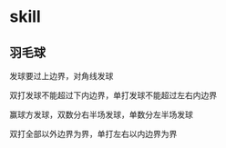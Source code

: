 # skill

## 羽毛球

发球要过上边界，对角线发球

双打发球不能超过下内边界，单打发球不能超过左右内边界

赢球方发球，双数分右半场发球，单数分左半场发球

双打全部以外边界为界，单打左右以内边界为界
